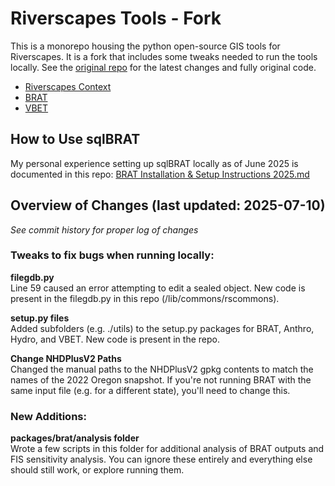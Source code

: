 # Riverscapes Tools - Fork

This is a monorepo housing the python open-source GIS tools for Riverscapes.
It is a fork that includes some tweaks needed to run the tools locally.
See the [original repo](https://github.com/Riverscapes/riverscapes-tools) for the latest changes and fully original code.

* [Riverscapes Context](./packages/rscontext)
* [BRAT](./packages/brat)
* [VBET](./packages/vbet)

## How to Use sqlBRAT
My personal experience setting up sqlBRAT locally as of June 2025 is documented in this repo:
[BRAT Installation & Setup Instructions 2025.md](https://github.com/Hydroinformatics/riverscapes-tools-fork/blob/master/BRAT%20Installation%20%26%20Setup%20Instructions%202025.md)

## Overview of Changes (last updated: 2025-07-10)
*See commit history for proper log of changes*

### Tweaks to fix bugs when running locally:

**filegdb.py**  
Line 59 caused an error attempting to edit a sealed object. New code is present in the filegdb.py in this repo (/lib/commons/rscommons).

**setup.py files**  
Added subfolders (e.g. ./utils) to the setup.py packages for BRAT, Anthro, Hydro, and VBET. New code is present in the repo.

**Change NHDPlusV2 Paths**  
Changed the manual paths to the NHDPlusV2 gpkg contents to match the names of the 2022 Oregon snapshot.
If you're not running BRAT with the same input file (e.g. for a different state), you'll need to change this.


### New Additions:

**packages/brat/analysis folder**  
Wrote a few scripts in this folder for additional analysis of BRAT outputs and FIS sensitivity analysis.
You can ignore these entirely and everything else should still work, or explore running them.
